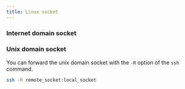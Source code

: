 ```yaml
---
title: Linux socket
---
```






### Internet domain socket



### Unix domain socket 

You can forward the unix domain socket with the `-R` option of the `ssh` command.

```sh
ssh -R remote_socket:local_socket
```

